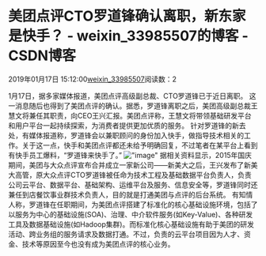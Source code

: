 # 美团点评CTO罗道锋确认离职，新东家是快手？ - weixin_33985507的博客 - CSDN博客
2019年01月17日 15:12:00[weixin_33985507](https://me.csdn.net/weixin_33985507)阅读数：2
> 
1月17日，据多家媒体报道，美团点评高级副总裁、CTO罗道锋已于近日离职。
这一消息随后也得到了美团点评的确认。据悉，罗道锋离职之后，美团高级副总裁王慧文将兼任其职责，向CEO王兴汇报。美团点评称，王慧文将带领基础研发平台和用户平台一起持续探索，为消费者提供更加优质的服务。
针对罗道锋的新去处，有媒体报道称，罗道锋会以兼职顾问的身份加入快手，做指导技术相关的工作。关于这一点，快手和美团点评都还未给予明确回复，不过笔者在某平台上看到有快手员工爆料，“罗道锋来快手了。”
![\"image\"](https://static.geekbang.org/infoq/5c4029dc1b5b3.png?imageView2/0/w/800)
据相关资料显示，2015年国庆期间，美团与大众点评宣布合并成立一家新公司——新美大之后，王兴发布了新美大高管，原大众点评CTO罗道锋被任命为技术工程及基础数据平台负责人，负责公司云平台、数据平台、基础架构、运维平台及服务、信息安全等，罗道锋同时还兼任到店餐饮事业群技术负责人，目的就是打通美团与点评的后台系统。
有知情人称，罗道锋在任职期间，为美团点评搭建了标准化的核心基础设施环境，包括了以服务为中心的基础设施(SOA)、治理、中介软件服务(如Key-Value)、各种研发工具及数据基础设施(如Hadoop集群)。而标准化核心基础设施有助于美团的研发活动、跨业务组的服务请求及数据打通。不过，负责的云平台项目因为人才、资金、技术等原因至今也没有成为美团点评的核心业务。
